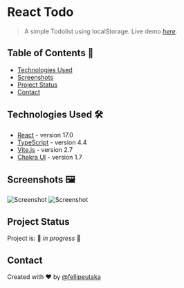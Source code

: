 # React Todo

> A simple Todolist using localStorage.
> Live demo [_here_](https://react-todo-localstorage.vercel.app/).

## Table of Contents 📜

- [Technologies Used](#technologies-used-)
- [Screenshots](#screenshots-%EF%B8%8F)
- [Project Status](#project-status)
- [Contact](#contact)

## Technologies Used 🛠

- [React](https://reactjs.org/) - version 17.0
- [TypeScript](https://www.typescriptlang.org/) - version 4.4
- [Vite.js](https://vitejs.dev/) - version 2.7
- [Chakra UI](https://chakra-ui.com/) - version 1.7

## Screenshots 🖼️

![Screenshot](https://api.site-shot.com/?url=https://react-todo-localstorage.vercel.app/&userkey=IAAIEYKBJAF3BZ6IYT5DVCQMUF)
![Screenshot](https://api.site-shot.com/?url=https://react-todo-localstorage.vercel.app/&userkey=IAAIEYKBJAF3BZ6IYT5DVCQMUF)

## Project Status

Project is: 🚧 _in progress_ 🚧

## Contact

Created with ❤️ by [@fellipeutaka](https://github.com/fellipeutaka)
